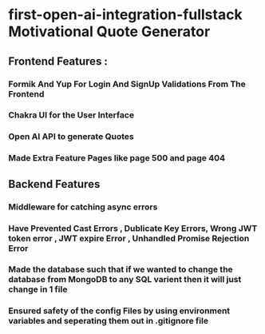 # first-open-ai-integration-fullstack Motivational Quote Generator 
## Frontend Features :
### Formik And Yup For Login And SignUp Validations From The Frontend
### Chakra UI for the User Interface
### Open AI API to generate Quotes
### Made Extra Feature Pages like page 500 and page 404

## Backend Features
### Middleware for catching async errors
### Have Prevented Cast Errors , Dublicate Key Errors, Wrong JWT token error , JWT expire Error , Unhandled Promise Rejection Error
### Made the database such that if we wanted to change the database from MongoDB to any SQL varient then it will just change in 1 file
### Ensured safety of the config Files by using environment variables and seperating them out in .gitignore file





